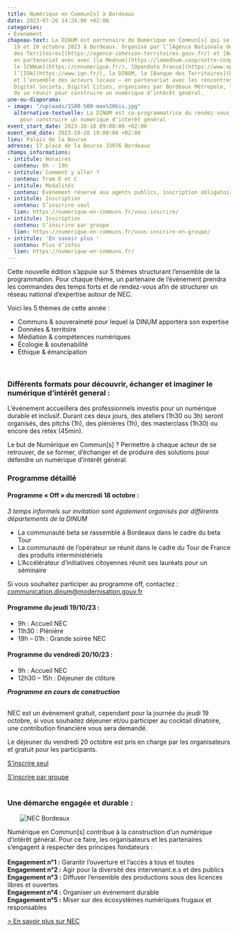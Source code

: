 ```yaml
---
title: Numérique en Commun[s] à Bordeaux
date: 2023-07-26 14:24:00 +02:00
categories:
- Évènement
chapeau-text: La DINUM est partenaire de Numérique en Commun[s] qui se tiendra du
  19 et 20 octobre 2023 à Bordeaux. Organisé par l’[Agence Nationale de la Cohésion
  des Territoires](https://agence-cohesion-territoires.gouv.fr/) et [Bordeaux Métropole](https://www.bordeaux-metropole.fr/)
  en partenariat avec avec [la Mednum](https://lamednum.coop/notre-cooperative/),
  le [CNNum](https://cnnumerique.fr/), [Opendata France](https://www.opendatafrance.net/),
  l’[IGN](https://www.ign.fr/), la DINUM, la [Banque des Territoires](https://www.banquedesterritoires.fr/)
  et l’ensemble des acteurs locaux – en partenariat avec les rencontres internationales
  Digital Society, Digital Cities, organisées par Bordeaux Métropole, l’objectif est
  de se réunir pour construire un numérique d’intérêt général.
une-ou-diaporama:
- image: "/uploads/1500-500-max%20bis.jpg"
  alternative-textuelle: La DINUM est co-programmatrice du rendez-vous incontournable
    pour construire un numérique d'intérêt général
event_start_date: 2023-10-18 09:00:00 +02:00
event_end_date: 2023-10-20 19:00:00 +02:00
lieu: Palais de la Bourse
adresse: 17 place de la Bourse 33076 Bordeaux
champs_informations:
- intitule: Horaires
  contenu: 9h - 19h
- intitule: Comment y aller ?
  contenu: Tram D et C
- intitule: Modalités
  contenu: Evénement réservé aux agents publics, inscription obligatoire
- intitule: Inscription
  contenu: S’inscrire seul
  lien: https://numerique-en-communs.fr/vous-inscrire/
- intitule: Inscription
  contenu: S’inscrire par groupe
  lien: https://numerique-en-communs.fr/vous-inscrire-en-groupe/
- intitule: 'En savoir plus '
  contenu: Plus d’infos
  lien: https://numerique-en-communs.fr/
---
```


Cette nouvelle édition s’appuie sur 5 thèmes structurant l’ensemble de la programmation. Pour chaque thème, un partenaire de l’événement prendra les commandes des temps forts et de rendez-vous afin de structurer un réseau national d’expertise autour de NEC.

Voici les 5 thèmes de cette année :
* Communs & souveraineté pour lequel la DINUM apportera son expertise
* Données & territoire
* Médiation & compétences numériques
* Écologie & soutenabilité
* Éthique & émancipation
<br>

### Différents formats pour découvrir, échanger et imaginer le numérique d’intérêt general : 

L’événement accueillera des professionnels investis pour un numérique durable et inclusif. Durant ces deux jours, des ateliers (1h30 ou 3h) seront organisés, des pitchs (1h), des plénières (1h), des masterclass (1h30) ou encore des retex (45min). 

Le but de Numérique en Commun[s] ? Permettre à chaque acteur de se retrouver, de se former, d’échanger et de produire des solutions pour défendre un numérique d’intérêt général.

### Programme détaillé
#### Programme « Off » du mercredi 18 octobre :
*3 temps informels sur invitation sont également organisés par différents départements de la DINUM*
* La communauté beta se rassemble à Bordeaux dans le cadre du beta Tour
* La communauté de l’opérateur se réunit dans le cadre du Tour de France des produits interministériels
* L’Accélérateur d’initiatives citoyennes réunit ses lauréats pour un séminaire

Si vous souhaitez participer au programme off, contactez : communication.dinum@modernisation.gouv.fr

#### Programme du jeudi 19/10/23 : 
* 9h : Accueil NEC
* 11h30 : Plénière
* 19h – 01h : Grande soirée NEC

#### Programme du vendredi 20/10/23 : 
* 9h : Accueil NEC
* 12h30 – 15h : Déjeuner de clôture

***Programme en cours de construction***
<br>
<br>

NEC est un événement gratuit, cependant pour la journée du jeudi 19 octobre, si vous souhaitez déjeuner et/ou participer au cocktail dînatoire, une contribution financière vous sera demandé.

Le déjeuner du vendredi 20 octobre est pris en charge par les organisateurs et gratuit pour les participants.

<div class="lien-important" style="margin-bottom:10px"> <p><a href="https://numerique-en-communs.fr/vous-inscrire/">S’inscrire seul</a></p> </div>

<div class="lien-important" style="margin-bottom:10px"> <p><a href="https://numerique-en-communs.fr/vous-inscrire-en-groupe/">S’inscrire par groupe</a></p> </div>

<div class="encadre noir" style="margin-bottom:40px"><h3 style="margin-top: 40px;">Une démarche engagée et durable :</h3>
<figure class="image-left" style="width: 30%; margin-right: 1em; margin-left: 2em;"> 
<img src="/uploads/1500-500-max%20bis.jpg" alt="NEC Bordeaux">
</figure><p>Numérique en Commun[s] contribue à la construction d’un numérique d’intérêt général. Pour ce faire, les organisateurs et les partenaires s’engagent à respecter des principes fondateurs :
<br> 
<br>
<strong>Engagement n°1 :</strong> Garantir l’ouverture et l’accès à tous et toutes
<br>
<strong>Engagement n°2 :</strong> Agir pour la diversité des intervenant.e.s et des publics
<br>
<strong>Engagement n°3 :</strong> Diffuser l’ensemble des productions sous des licences libres et ouvertes
<br>
<strong>Engagement n°4 :</strong> Organiser un événement durable
<br>
<strong>Engagement n°5 :</strong> Miser sur des écosystèmes numériques frugaux et responsables
<br></p>
<p><a href="https://numerique-en-communs.fr/" title="En savoir plus sur NEC - Lien externe">> En savoir plus sur NEC</a></p>
</div>

